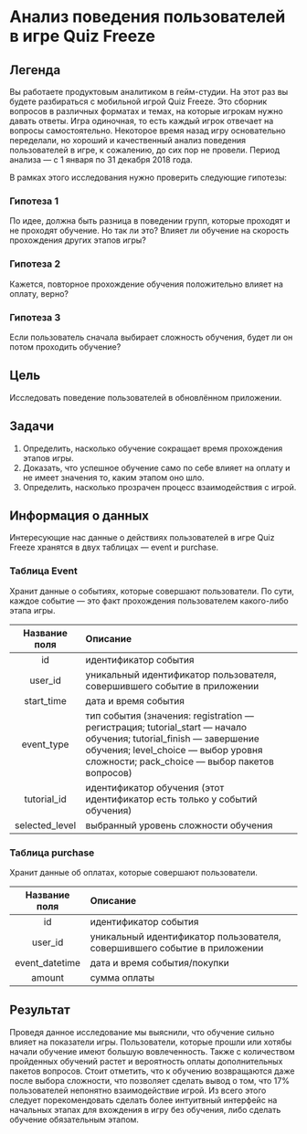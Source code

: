 # Анализ поведения пользователей в игре Quiz Freeze

## Легенда

Вы работаете продуктовым аналитиком в гейм-студии. На этот раз вы будете разбираться с мобильной игрой Quiz Freeze. Это сборник вопросов в различных форматах и темах, на которые игрокам нужно давать ответы. Игра одиночная, то есть каждый игрок отвечает на вопросы самостоятельно. Некоторое время назад игру основательно переделали, но хороший и качественный анализ поведения пользователей в игре, к сожалению, до сих пор не провели. Период анализа — с 1 января по 31 декабря 2018 года.

В рамках этого исследования нужно проверить следующие гипотезы:

### **Гипотеза 1**

По идее, должна быть разница в поведении групп, которые проходят и не проходят обучение. Но так ли это? Влияет ли обучение на скорость прохождения других этапов игры?

### **Гипотеза 2**

Кажется, повторное прохождение обучения положительно влияет на оплату, верно?

### **Гипотеза 3**

Если пользователь сначала выбирает сложность обучения, будет ли он потом проходить обучение?

## Цель

Исследовать поведение пользователей в обновлённом приложении.

## Задачи
1. Определить, насколько обучение сокращает время прохождения этапов игры.
2. Доказать, что успешное обучение само по себе влияет на оплату и не имеет значения то, каким этапом оно шло.
3. Определить, насколько прозрачен процесс взаимодействия с игрой.

## Информация о данных

Интересующие нас данные о действиях пользователей в игре Quiz Freeze хранятся в двух таблицах — event и purchase.

### **Таблица Event**

Хранит данные о событиях, которые совершают пользователи. По сути, каждое событие — это факт прохождения пользователем какого-либо этапа игры.

|Название поля|Описание|
|:---:|:---|
|id|идентификатор события|
|user_id|уникальный идентификатор пользователя, совершившего событие в приложении|
|start_time|дата и время события|
|event_type|тип события (значения: registration — регистрация; tutorial_start — начало обучения; tutorial_finish — завершение обучения; level_choice — выбор уровня сложности; pack_choice — выбор пакетов вопросов)|
|tutorial_id|идентификатор обучения (этот идентификатор есть только у событий обучения)|
|selected_level|выбранный уровень сложности обучения|

### **Таблица purchase**

Хранит данные об оплатах, которые совершают пользователи.

|Название поля|Описание|
|:---:|:---|
|id|идентификатор события|
|user_id|уникальный идентификатор пользователя, совершившего событие в приложении|
|event_datetime|дата и время события/покупки|
|amount|сумма оплаты|

## Результат

Проведя данное исследование мы выяснили, что обучение сильно влияет на показатели игры. Пользователи, которые прошли или хотябы начали обучение имеют большую вовлеченность. Также с количеством пройденных обучений растет и вероятность оплаты дополнительных пакетов вопросов. Стоит отметить, что к обучению возвращаются даже после выбора сложности, что позволяет сделать вывод о том, что 17% пользователей непонятно взаимодействие игрой. Из всего этого следует порекомендовать сделать более интуитвный интерфейс на начальных этапах для вхождения в игру без обучения, либо сделать обучение обязательным этапом.
